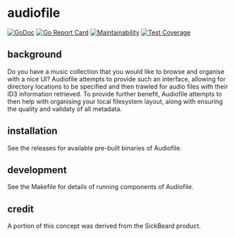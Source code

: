 # audiofile

[![GoDoc](https://godoc.org/github.com/cloudcloud/audiofile?status.svg)](https://godoc.org/github.com/cloudcloud/audiofile)
[![Go Report Card](https://goreportcard.com/badge/github.com/cloudcloud/audiofile)](https://goreportcard.com/report/github.com/cloudcloud/audiofile)
[![Maintainability](https://api.codeclimate.com/v1/badges/0b085055a32c5b7783b0/maintainability)](https://codeclimate.com/github/cloudcloud/audiofile/maintainability)
[![Test Coverage](https://api.codeclimate.com/v1/badges/0b085055a32c5b7783b0/test_coverage)](https://codeclimate.com/github/cloudcloud/audiofile/test_coverage)

## background

Do you have a music collection that you would like to browse and organise with
a nice UI? Audiofile attempts to provide such an interface, allowing for
directory locations to be specified and then trawled for audio files with
their ID3 information retrieved. To provide further benefit, Audiofile
attempts to then help with organising your local filesystem layout, along
with ensuring the quality and validaty of all metadata.

## installation

See the releases for available pre-built binaries of Audiofile.

## development

See the Makefile for details of running components of Audiofile.

## credit

A portion of this concept was derived from the SickBeard product.

